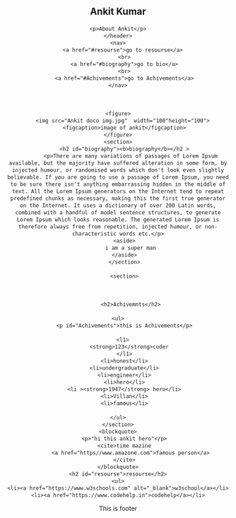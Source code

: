 <!DOCTYPE html>
<html lang="en">
<head>
    <meta charset="UTF-8">
    <meta name="viewport" content="width=device-width, initial-scale=1.0">
    <title>Portfolio</title>
    <link rel="stylesheet" href="project1.css">
    <link rel="icon" type="image/x-icon"  href="Ankit doco img.jpg">
    <style>
        html{
       scroll-behavior: smooth;
        }
        aside{
            width: 40%;
            float: right;
            background-color: red;
        }
    </style>
</head>
<body>
    <header>
        <h2>Ankit Kumar</h2>
    
    <p>About Ankit</p>
    </header>
    <nav>
        <a href="#resourse">go to resourse</a> 
        <br>
        <a href="#biography">go to bio</a>
        <br>
        <a href="#Achivements">go to Achivements</a>
    </nav>
    
    
   
    <figure>
        <img src="Ankit doco img.jpg"  width="100"height="100"> 
        <figcaption>image of ankit</figcaption>
    </figure>
    <section>
        <h2 id="biography"><b>biography</b></h2 >
            <p>There are many variations of passages of Lorem Ipsum available, but the majority have suffered alteration in some form, by injected humour, or randomised words which don't look even slightly believable. If you are going to use a passage of Lorem Ipsum, you need to be sure there isn't anything embarrassing hidden in the middle of text. All the Lorem Ipsum generators on the Internet tend to repeat predefined chunks as necessary, making this the first true generator on the Internet. It uses a dictionary of over 200 Latin words, combined with a handful of model sentence structures, to generate Lorem Ipsum which looks reasonable. The generated Lorem Ipsum is therefore always free from repetition, injected humour, or non-characteristic words etc.</p>
        <aside>
            i am a super man
        </aside>
        </section>

        <section>



            <h2>Achivemnts</h2>
    
    <ul>
        <p id="Achivements">this is Achivements</p>

        <l1> 
            <strong>123</strong>coder 
        </l1>
        <li>honest</li>
        <li>undergraduate</li>
        <li>engineer</li>
        <li>hero</li>
        <li ><strong>1947</strong> hero</li>
        <li>Villan</li>
        <li>famous</li>

    </ul>
    </section>
    <blockquote>
        <p>"hi this ankit hero"</p>
        <cite>time mazine
            <a href="https//www.amazone.com">famous person</a>
        </cite>
    </blockquote>
    <h2 id="resourse">resourse</h2>
    <ul>
    <li><a href="https://www.w3schools.com" alt="_blank">w3school</a></li>
    <li><a href="https://www.codehelp.in">codehelp</a></li>
</ul>

<footer>
    <p>This is footer</p>
</footer>
</body>
</html>
